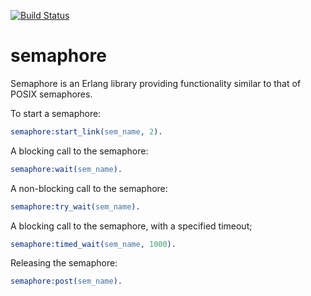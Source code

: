 [![Build Status](https://travis-ci.org/cobusc/erlang_semaphore.png?branch=master)](https://www.travis-ci.org/cobusc/erlang_semaphore)

semaphore
=========

Semaphore is an Erlang library providing functionality similar to that of POSIX semaphores.

To start a semaphore:

```erlang
semaphore:start_link(sem_name, 2).
```

A blocking call to the semaphore:

```erlang
semaphore:wait(sem_name).
```

A non-blocking call to the semaphore:

```erlang
semaphore:try_wait(sem_name).
```

A blocking call to the semaphore, with a specified timeout;

```erlang
semaphore:timed_wait(sem_name, 1000).
```

Releasing the semaphore:

```erlang
semaphore:post(sem_name).
```

